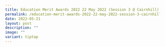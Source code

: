 ```yaml
---
title: Education Merit Awards 2022 22 May 2022 (Session 3 @ Cairnhill)
permalink: /education-merit-awards-2022-22-may-2022-session-3-cairnhill/
date: 2022-05-21
layout: post
description: ""
image: ""
variant: tiptap
---
```

